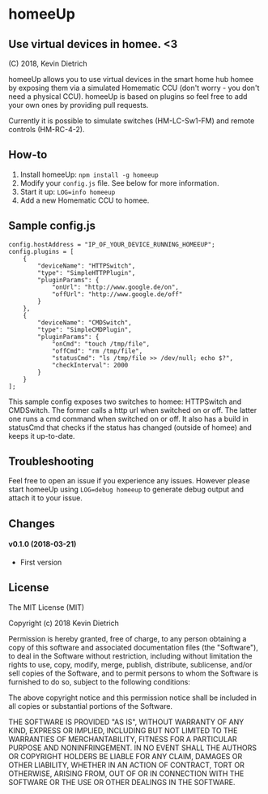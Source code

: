 # homeeUp

## Use virtual devices in homee. <3

(C) 2018, Kevin Dietrich

homeeUp allows you to use virtual devices in the smart home hub homee by exposing them via a simulated Homematic CCU (don't worry - you don't need a physical CCU). homeeUp is based on plugins so feel free to add your own ones by providing pull requests.

Currently it is possible to simulate switches (HM-LC-Sw1-FM) and remote controls (HM-RC-4-2).

## How-to

1. Install homeeUp: `npm install -g homeeup`
2. Modify your `config.js` file. See below for more information.
3. Start it up: `LOG=info homeeup`
4. Add a new Homematic CCU to homee.

## Sample config.js

```
config.hostAddress = "IP_OF_YOUR_DEVICE_RUNNING_HOMEEUP";
config.plugins = [
    {
        "deviceName": "HTTPSwitch",
        "type": "SimpleHTTPPlugin",
        "pluginParams": {
            "onUrl": "http://www.google.de/on",
            "offUrl": "http://www.google.de/off"
        }
    },
    {
        "deviceName": "CMDSwitch",
        "type": "SimpleCMDPlugin",
        "pluginParams": {
            "onCmd": "touch /tmp/file",
            "offCmd": "rm /tmp/file",
            "statusCmd": "ls /tmp/file >> /dev/null; echo $?",
            "checkInterval": 2000
        }
    }
];
```

This sample config exposes two switches to homee: HTTPSwitch and CMDSwitch. The former calls a http url when switched on or off. The latter one runs a cmd command when switched on or off. It also has a build in statusCmd that checks if the status has changed (outside of homee) and keeps it up-to-date.

## Troubleshooting

Feel free to open an issue if you experience any issues. However please start homeeUp using `LOG=debug homeeup` to generate debug output and attach it to your issue.

## Changes

#### v0.1.0 (2018-03-21)
- First version

## License

The MIT License (MIT)

Copyright (c) 2018 Kevin Dietrich

Permission is hereby granted, free of charge, to any person obtaining a copy
of this software and associated documentation files (the "Software"), to deal
in the Software without restriction, including without limitation the rights
to use, copy, modify, merge, publish, distribute, sublicense, and/or sell
copies of the Software, and to permit persons to whom the Software is
furnished to do so, subject to the following conditions:

The above copyright notice and this permission notice shall be included in all
copies or substantial portions of the Software.

THE SOFTWARE IS PROVIDED "AS IS", WITHOUT WARRANTY OF ANY KIND, EXPRESS OR
IMPLIED, INCLUDING BUT NOT LIMITED TO THE WARRANTIES OF MERCHANTABILITY,
FITNESS FOR A PARTICULAR PURPOSE AND NONINFRINGEMENT. IN NO EVENT SHALL THE
AUTHORS OR COPYRIGHT HOLDERS BE LIABLE FOR ANY CLAIM, DAMAGES OR OTHER
LIABILITY, WHETHER IN AN ACTION OF CONTRACT, TORT OR OTHERWISE, ARISING FROM,
OUT OF OR IN CONNECTION WITH THE SOFTWARE OR THE USE OR OTHER DEALINGS IN THE
SOFTWARE.
